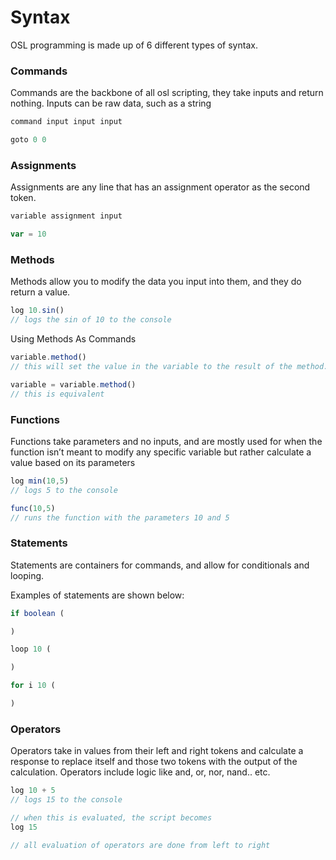 # Syntax

OSL programming is made up of 6 different types of syntax.

### Commands

Commands are the backbone of all osl scripting, they take inputs and return nothing. Inputs can be raw data, such as a string

```javascript
command input input input

goto 0 0
```

### Assignments

Assignments are any line that has an assignment operator as the second token.

```javascript
variable assignment input

var = 10
```

### Methods

Methods allow you to modify the data you input into them, and they do return a value.

```javascript
log 10.sin()
// logs the sin of 10 to the console
```

Using Methods As Commands

```javascript
variable.method()
// this will set the value in the variable to the result of the method.

variable = variable.method()
// this is equivalent
```

### Functions

Functions take parameters and no inputs, and are mostly used for when the function isn’t meant to modify any specific variable but rather calculate a value based on its parameters

```javascript
log min(10,5)
// logs 5 to the console

func(10,5)
// runs the function with the parameters 10 and 5
```

### Statements

Statements are containers for commands, and allow for conditionals and looping.

Examples of statements are shown below:

```javascript
if boolean (

)

loop 10 (

)

for i 10 (

)
```

### Operators

Operators take in values from their left and right tokens and calculate a response to replace itself and those two tokens with the output of the calculation. Operators include logic like and, or, nor, nand.. etc.

```javascript
log 10 + 5
// logs 15 to the console

// when this is evaluated, the script becomes
log 15

// all evaluation of operators are done from left to right
```
